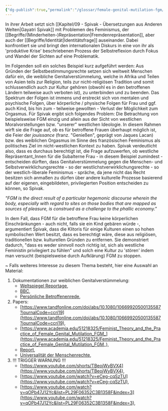 ```yaml
---
{"dg-publish":true,"permalink":"/glossar/female-genital-mutilation-fgm/","noteIcon":"3","created":"2023-06-01T00:19:29.992+02:00","updated":"2023-06-04T21:51:50.217+02:00"}
---
```

 

In ihrer Arbeit setzt sich [[Kapitel/09 - Spivak - Übersetzungen aus Anderen Welten\|Gayatri Spivak]] mit Problemen des Feminismus, der [[Begriffe/(Minderheiten-)Repräsentation\|Fremdenrepräsentation]], aber auch der [[Begriffe/Identität\|Identitätsfrage]] auseinander. Dabei konfrontiert sie und bringt den internationalen Diskurs in eine von ihr als 'produktive Krise' beschriebenen Prozess der Selbstreflexion durch Fokus und Wandel der Sichten auf eine Problematik.

Im Folgenden soll ein solches Beispiel kurz aufgeführt werden:
Aus Gründen der Selbstbestimmungsrechte setzen sich weltweit Menschen dafür ein, die weibliche Genitalverstümmelung, welche in Afrika und Teilen von Asien teils zur Religion, teils zur nicht-religiösen Tradition und somit schlussendlich auch zur Kultur gehören (obwohl es in den betroffenen Ländern teilweise auch verboten ist), zu unterbinden und zu beenden. Das Spektrum der Folgen ist immens und erstreckt sich von mentalen und psychische Folgen, über körperliche / physische Folgen für Frau und ggf. auch Kind, bis hin zum - teilweise gewollten - Verlust der Möglichkeit zum Orgasmus.
Für Spivak ergibt sich folgendes Problem: Die Betrachtung von beispielsweise FGM einzig und allein aus der Sicht von westlichen Moralvorstellungen bzw. "unserer" westlichen Ideologie. In diesem Rahmen wirft sie die Frage auf, ob es für betroffene Frauen überhaupt möglich ist, die Feier der *jouissance* (franz. "Genießen", geprägt von Jaques Lacan) bzw. des weiblichen Orgasmus im Sinne des französischen Feminismus als politisches Ziel im nicht-westlichen Kontext zu haben. 
Spivak verdeutlicht also, dass es durchaus berechtigt ist, die Frage aufzuwerfen, ob westliche Repräsentant_Innen für die Subalterne Frau - in diesem Beispiel zumindest - entscheiden dürften, dass Genitalverstümmelung gegen die Menschen- und Selbstverwirklichungsrechte - so der westlichstverwirklichungsrechte - so der westlich-liberale Feminismus - spräche, da jene nicht das Recht besitzen sich anmaßen zu dürfen über andere kulturelle Prozesse basierend auf der eigenen, eingebildeten, privilegierten Position entscheiden zu können, so Spivak. 

*"FGM is the direct result of a particular hegemonic discourse wherein the body, especially with regard to sites on those bodies that are mapped as sources of pleasure, is construed as a challenge to the phallic economy."*

In dem Fall, dass FGM für die betroffene Frau keine körperlichen Einschränkungen - auch nicht, falls sie ein Kind gebären würde -, argumentiert Spivak, dass die Klitoris für einige Kulturen einen so hohen symbolischen Wert besitzt, dass es berechtigt wäre, diese aus religiösen, traditionellen bzw. kulturellen Gründen zu entfernen. Sie demonstriert dadurch, "dass es weder sinnvoll noch richtig ist, sich als westliche Feministin privilegiert zu fühlen" und solch eine Kultur zu 'stören' indem man versucht (beispielsweise durch Aufklärung) FGM zu stoppen.

~ Falls weiteres Interesse zu diesem Thema besteht, hier eine Auswahl an Material:
1. Dokumentationen zur weiblichen Genitalverstümmelung: 
	- [Weltspiegel Reportage](https://www.youtube.com/watch?v=yhXi2XW_Iog),
	- [BBC](https://www.youtube.com/watch?v=OLO8HHL0n5k),
	- [Persönliche Betroffenenrede](https://www.youtube.com/watch?v=rBV1zKft3oY),
2. Papers:
	- [https://www.tandfonline.com/doi/abs/10.1080/10669920500135587?journalCode=ccri19](https://www.tandfonline.com/doi/abs/10.1080/10669920500135587?journalCode=ccri19),
	- [https://www.academia.edu/51218325/Feminist_Theory_and_the_Practice_of_Female_Genital_Mutilation_FGM_](https://www.academia.edu/51218325/Feminist_Theory_and_the_Practice_of_Female_Genital_Mutilation_FGM_),
	- [Report](https://tribune.com.pk/article/48320/with-no-medical-reasons-or-links-to-religion-why-are-women-still-being-circumcised),
	- [Universalität der Menschenrechte](http://www.inkrit.de/mediadaten/archivargument/DA234/DA234.pdf),
1. !!! TRIGGER WARNUNG !!! 
	- [https://www.youtube.com/shorts/TBeojWyBVX4](https://www.youtube.com/shorts/TBeojWyBVX4),
	- [https://www.youtube.com/watch?v=eCeg-cqSzTU](https://www.youtube.com/watch?v=eCeg-cqSzTU),
	- [https://www.youtube.com/watch?v=qOPb47J12Yc&list=PL29F06352C3B1358F&index=3](https://www.youtube.com/watch?v=qOPb47J12Yc&list=PL29F06352C3B1358F&index=3),